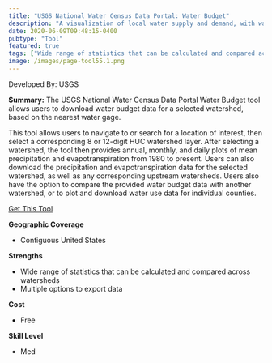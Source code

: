 ```yaml
---
title: "USGS National Water Census Data Portal: Water Budget"
description: "A visualization of local water supply and demand, with water use and availability statistics summarized by HUC and by county."
date: 2020-06-09T09:48:15-0400
pubtype: "Tool"
featured: true
tags: ["Wide range of statistics that can be calculated and compared across watersheds", "Multiple options to export data"]
image: /images/page-tool55.1.png
---
```

Developed By: USGS

**Summary:** The USGS National Water Census Data Portal Water Budget tool allows users to download water budget data for a selected watershed, based on the nearest water gage. 

This tool allows users to navigate to or search for a location of interest, then select a corresponding 8 or 12-digit HUC watershed layer. After selecting a watershed, the tool then  provides annual, monthly, and daily plots of mean precipitation and evapotranspiration from 1980 to present. Users can also download the precipitation and evapotranspiration data for the selected watershed, as well as any corresponding upstream watersheds. Users also have the option to compare the provided water budget data with another watershed, or to plot and download water use data for individual counties.

<a href="https://cida.usgs.gov/nwc/#!waterbudget" target="_blank">Get This Tool</a>

__**Geographic Coverage**__
- Contiguous United States

__**Strengths**__
-  Wide range of statistics that can be calculated and compared across watersheds
-   Multiple options to export data

__**Cost**__
- Free

__**Skill Level**__
- Med
